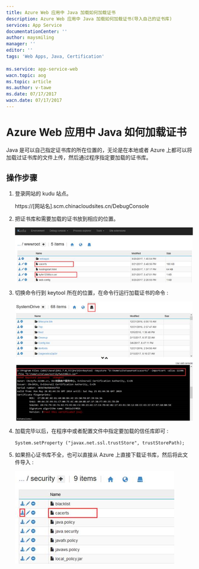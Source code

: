 ```yaml
---
title: Azure Web 应用中 Java 加载如何加载证书
description: Azure Web 应用中 Java 加载如何加载证书(导入自己的证书库)
services: App Service
documentationCenter: ''
author: maysmiling
manager: ''
editor: ''
tags: 'Web Apps, Java, Certification'

ms.service: app-service-web
wacn.topic: aog
ms.topic: article
ms.author: v-tawe
ms.date: 07/17/2017
wacn.date: 07/17/2017
---
```


# Azure Web 应用中 Java 如何加载证书

Java 是可以自己指定证书库的所在位置的，无论是在本地或者 Azure 上都可以将加载过证书库的文件上传，然后通过程序指定要加载的证书库。

## 操作步骤

1. 登录网站的 kudu 站点。

    https://[网站名].scm.chinacloudsites.cn/DebugConsole

2. 把证书库和需要加载的证书放到相应的位置。

    ![kudu](./media/aog-web-apps-howto-load-cer-with-java/kudu.png)

3. 切换命令行到 keytool 所在的位置，在命令行运行加载证书的命令 :

    ![kudu-2](./media/aog-web-apps-howto-load-cer-with-java/kudu-2.png)

4.	加载完毕以后，在程序中或者配置文件中指定要加载的信任库即可 :

    ```
    System.setProperty ("javax.net.ssl.trustStore", trustStorePath); 
    ```

5.	如果担心证书库不全，也可以直接从 Azure 上直接下载证书库，然后将此文件导入 :

    ![kudu-3](./media/aog-web-apps-howto-load-cer-with-java/kudu-3.png)
